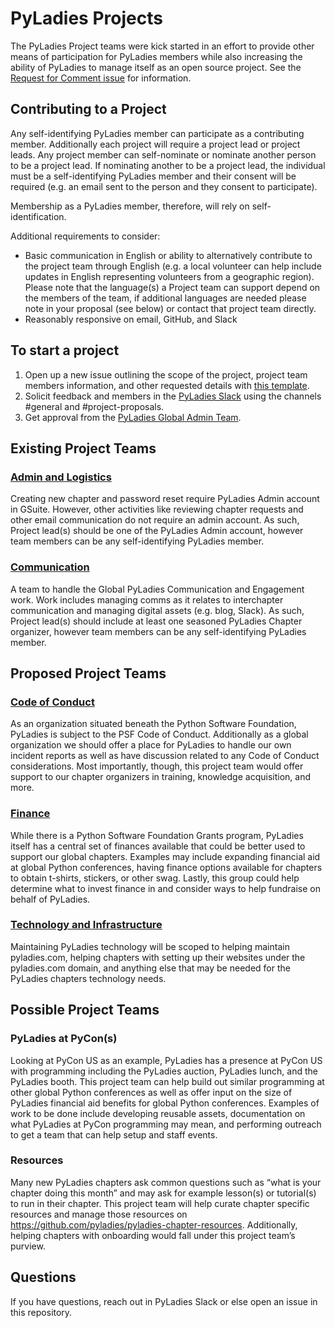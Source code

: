 # PyLadies Projects

The PyLadies Project teams were kick started in an effort to provide other means of participation for PyLadies members while also increasing the ability of PyLadies to manage itself as an open source project. See the [Request for Comment issue](https://github.com/pyladies/global-organizing/issues/33) for information.

## Contributing to a Project 

Any self-identifying PyLadies member can participate as a contributing member. Additionally each project will require a project lead or project leads. Any project member can self-nominate or nominate another person to be a project lead. If nominating another to be a project lead, the individual must be a self-identifying PyLadies member and their consent will be required (e.g. an email sent to the person and they consent to participate).

Membership as a PyLadies member, therefore, will rely on self-identification.

Additional requirements to consider:

- Basic communication in English or ability to alternatively contribute to the project team through English (e.g. a local volunteer can help include updates in English representing volunteers from a geographic region). Please note that the language(s) a Project team can support depend on the members of the team, if additional languages are needed please note in your proposal (see below) or contact that project team directly.
- Reasonably responsive on email, GitHub, and Slack

## To start a project

1. Open up a new issue outlining the scope of the project, project team members information, and other requested details with [this template](.github/ISSUE_TEMPLATE/project-proposal.md). 
2. Solicit feedback and members in the [PyLadies Slack](https://slackin.pyladies.com/) using the channels #general and #project-proposals.
3. Get approval from the [PyLadies Global Admin Team](https://github.com/orgs/pyladies/teams/pyladies-global-admin).

## Existing Project Teams

### [Admin and Logistics](https://github.com/pyladies/project-admin-logisitics)
Creating new chapter and password reset require PyLadies Admin account in GSuite. However, other activities like reviewing chapter requests and other email communication do not require an admin account. As such, Project lead(s) should be one of the PyLadies Admin account, however team members can be any self-identifying PyLadies member. 

### [Communication](https://github.com/pyladies/project-communications)
A team to handle the Global PyLadies Communication and Engagement work. Work includes managing comms as it relates to interchapter communication and managing digital assets (e.g. blog, Slack). As such, Project lead(s) should include at least one seasoned PyLadies Chapter organizer, however team members can be any self-identifying PyLadies member.

## Proposed Project Teams

### [Code of Conduct](https://github.com/pyladies/global-organizing/issues/34) 
As an organization situated beneath the Python Software Foundation, PyLadies is subject to the PSF Code of Conduct. Additionally as a global organization we should offer a place for PyLadies to handle our own incident reports as well as have discussion related to any Code of Conduct considerations. Most importantly, though, this project team would offer support to our chapter organizers in training, knowledge acquisition, and more.

### [Finance](https://github.com/pyladies/global-organizing/issues/36)
While there is a Python Software Foundation Grants program, PyLadies itself has a central set of finances available that could be better used to support our global chapters. Examples may include expanding financial aid at global Python conferences, having finance options available for chapters to obtain t-shirts, stickers, or other swag. Lastly, this group could help determine what to invest finance in and consider ways to help fundraise on behalf of PyLadies.

### [Technology and Infrastructure](https://github.com/pyladies/global-organizing/issues/35)
Maintaining PyLadies technology will be scoped to helping maintain pyladies.com, helping chapters with setting up their websites under the pyladies.com domain, and anything else that may be needed for the PyLadies chapters technology needs.

## Possible Project Teams

### PyLadies at PyCon(s)
Looking at PyCon US as an example, PyLadies has a presence at PyCon US with programming including the PyLadies auction, PyLadies lunch, and the PyLadies booth. This project team can help build out similar programming at other global Python conferences as well as offer input on the size of PyLadies financial aid benefits for global Python conferences. Examples of work to be done include developing reusable assets, documentation on what PyLadies at PyCon programming may mean, and performing outreach to get a team that can help setup and staff events.

### Resources
Many new PyLadies chapters ask common questions such as “what is your chapter doing this month” and may ask for example lesson(s) or tutorial(s) to run in their chapter. This project team will help curate chapter specific resources and manage those resources on https://github.com/pyladies/pyladies-chapter-resources. Additionally, helping chapters with onboarding would fall under this project team’s purview.

## Questions

If you have questions, reach out in PyLadies Slack or else open an issue in this repository.
